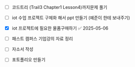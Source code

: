 - [ ] 코드트리 (Trail3 Chapter1  Lesson4)까지문제 풀기
- [ ] iot 수업 프로젝트 구체화 해서 ppt 만들기 (예준이 한테 보내주기) 
- [x] iot 프로젝트에 필요한 물품구매하기 ✅ 2025-05-06
- [ ] 패스트 캠퍼스 기업강의 자료 정리 
- [ ] 자소서 작성 
- [ ] 포토폴리오 만들기

